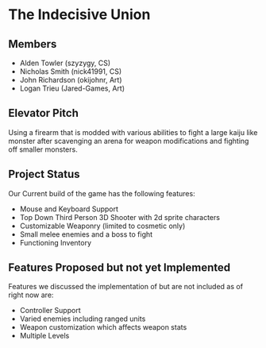 # The Indecisive Union

## Members
* Alden Towler (szyzygy, CS)
* Nicholas Smith (nick41991, CS)
* John Richardson (okijohnr, Art)
* Logan Trieu (Jared-Games, Art)

## Elevator Pitch
Using a firearm that is modded with various abilities to fight a large kaiju like monster after scavenging an arena for weapon modifications and fighting off smaller monsters.

## Project Status
Our Current build of the game has the following features:
* Mouse and Keyboard Support
* Top Down Third Person 3D Shooter with 2d sprite characters
* Customizable Weaponry (limited to cosmetic only)
* Small melee enemies and a boss to fight
* Functioning Inventory

## Features Proposed but not yet Implemented
Features we discussed the implementation of but are not included as of right now are:
* Controller Support
* Varied enemies including ranged units
* Weapon customization which affects weapon stats
* Multiple Levels
